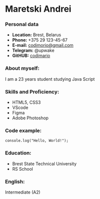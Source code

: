 # Maretski Andrei

### Personal data

* **Location:** Brest, Belarus
* **Phone:** +375 29 123-45-67
* **E-mail:** codimorio@gmail.com
* **Telegram:** @upwake
* **GitHUB:** [codimario](https://github.com/codimario)

### About myself:

I am a 23 years student studying Java Script

### Skills and Proficiency:

* HTML5, CSS3
* VScode
* Figma
* Adobe Photoshop

### Code example:

`console.log("Hello, World!");`

### Education:

* Brest State Technical University
* RS School

### English:

Intermediate (A2)